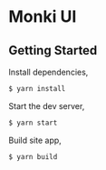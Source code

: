 # Monki UI

## Getting Started

Install dependencies,

```bash
$ yarn install
```

Start the dev server,

```bash
$ yarn start
```

Build site app,

```bash
$ yarn build
```

